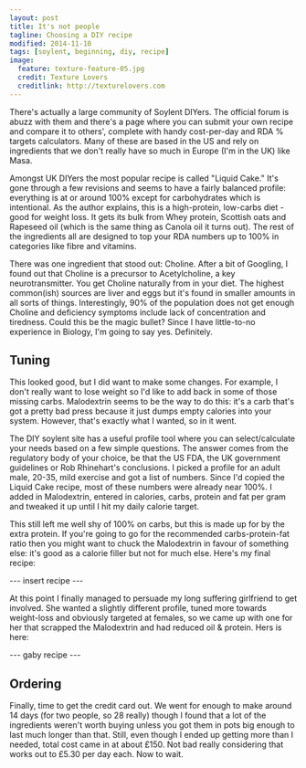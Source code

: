 ```yaml
---
layout: post
title: It's not people
tagline: Choosing a DIY recipe
modified: 2014-11-10
tags: [soylent, beginning, diy, recipe]
image:
  feature: texture-feature-05.jpg
  credit: Texture Lovers
  creditlink: http://texturelovers.com
---
```


There's actually a large community of Soylent DIYers. The official forum is abuzz with them and there's a page where you can submit your own recipe and compare it to others', complete with handy cost-per-day and RDA % targets calculators. Many of these are based in the US and rely on ingredients that we don't really have so much in Europe (I'm in the UK) like Masa. 

Amongst UK DIYers the most popular recipe is called "Liquid Cake." It's gone through a few revisions and seems to have a fairly balanced profile: everything is at or around 100% except for carbohydrates which is intentional. As the author explains, this is a high-protein, low-carbs diet - good for weight loss. It gets its bulk from Whey protein, Scottish oats and Rapeseed oil (which is the same thing as Canola oil it turns out). The rest of the ingredients all are designed to top your RDA numbers up to 100% in categories like fibre and vitamins. 

There was one ingredient that stood out: Choline. After a bit of Googling, I found out that Choline is a precursor to Acetylcholine, a key neurotransmitter. You get Choline naturally from in your diet. The highest common(ish) sources are liver and eggs but it's found in smaller amounts in all sorts of things. Interestingly, 90% of the population does not get enough Choline and deficiency symptoms include lack of concentration and tiredness. Could this be the magic bullet? Since I have little-to-no experience in Biology, I'm going to say yes. Definitely. 

## Tuning

This looked good, but I did want to make some changes. For example, I don't really want to lose weight so I'd like to add back in some of those missing carbs. Malodextrin seems to be the way to do this: it's a carb that's got a pretty bad press because it just dumps empty calories into your system. However, that's exactly what I wanted, so in it went. 

The DIY soylent site has a useful profile tool where you can select/calculate your needs based on a few simple questions. The answer comes from the regulatory body of your choice, be that the US FDA, the UK government guidelines or Rob Rhinehart's conclusions. I picked a profile for an adult male, 20-35, mild exercise and got a list of numbers. Since I'd copied the Liquid Cake recipe, most of these numbers were already near 100%. I added in Malodextrin, entered in calories, carbs, protein and fat per gram and tweaked it up until I hit my daily calorie target. 

This still left me well shy of 100% on carbs, but this is made up for by the extra protein. If you're going to go for the recommended carbs-protein-fat ratio then you might want to chuck the Malodextrin in favour of something else: it's good as a calorie filler but not for much else. Here's my final recipe:

--- insert recipe ---

At this point I finally managed to persuade my long suffering girlfriend to get involved. She wanted a slightly different profile, tuned more towards weight-loss and obviously targeted at females, so we came up with one for her that scrapped the Malodextrin and had reduced oil & protein. Hers is here:

--- gaby recipe ---

## Ordering

Finally, time to get the credit card out. We went for enough to make around 14 days (for two people, so 28 really) though I found that a lot of the ingredients weren't worth buying unless you got them in pots big enough to last much longer than that. Still, even though I ended up getting more than I needed, total cost came in at about £150. Not bad really considering that works out to £5.30 per day each. Now to wait. 